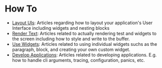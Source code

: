# How To

- [Layout UIs](./layout/README.md): Articles regarding how to layout your application's User
  Interface including widgets and nesting blocks
- [Render Text](./render/README.md): Articles related to actually rendering test and widgets to the
  screen including how to style and write to the buffer.
- [Use Widgets](./widgets/README.md): Articles related to using individual widgets suchs as the
  paragraph, block, and creating your own custom widget.
- [Develop Applications](./develop-apps/README.md): Articles related to developing applications.
  E.g. how to handle cli arguments, tracing, configuration, panics, etc.
